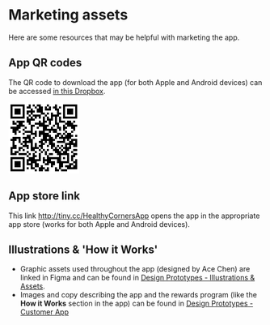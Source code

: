 # Marketing assets

Here are some resources that may be helpful with marketing the app.

## App QR codes
The QR code to download the app (for both Apple and Android devices) can be accessed [in this Dropbox](https://www.dropbox.com/sh/jtxg23dip51wgw3/AAAvDn68JAE490q-nt79FF-Ua?dl=0).

![qr](../assets/marketing/hc_small.png)

## App store link
This link <http://tiny.cc/HealthyCornersApp> opens the app in the appropriate app store (works for both Apple and Android devices).

## Illustrations & 'How it Works'
- Graphic assets used throughout the app (designed by Ace Chen) are linked in Figma and can be found in [Design Prototypes - Illustrations & Assets](../design.html#illustrations-assets).
- Images and copy describing the app and the rewards program (like the **How it Works** section in the app) can be found in [Design Prototypes - Customer App](../design.html#customer-app)
